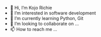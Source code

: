 - 👋 Hi, I’m Kojo Richie
- 👀 I’m interested in software development 
- 🌱 I’m currently learning Python, Git  
- 💞️ I’m looking to collaborate on ...
- 📫 How to reach me ...

<!---
kojorichie15/kojorichie15 is a ✨ special ✨ repository because its `README.md` (this file) appears on your GitHub profile.
You can click the Preview link to take a look at your changes.
--->
